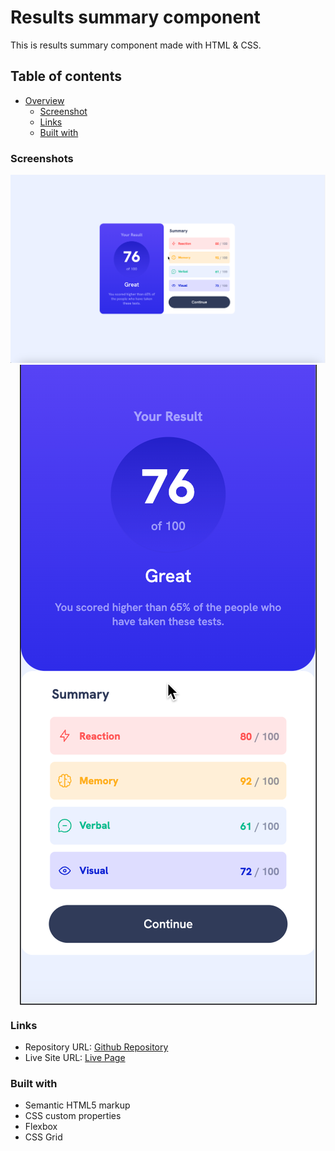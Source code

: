 # Results summary component

This is results summary component made with HTML & CSS.

## Table of contents

- [Overview](#overview)
    - [Screenshot](#screenshot)
    - [Links](#links)
    - [Built with](#built-with)

### Screenshots

<img src="design/Results_Summary_Component_Desktop.png">
<img src="design/Results_Summary_Component_Mobile.png" style="max-width = 50vh;  display: block; margin: 0 auto;">

### Links

- Repository URL: [Github Repository](https://github.com/waldvoid/Front-end-Demos/tree/main/ResultsSummaryComponent)
- Live Site URL: [Live Page](rsccomponent-merte.netlify.app)

### Built with

- Semantic HTML5 markup
- CSS custom properties
- Flexbox
- CSS Grid
